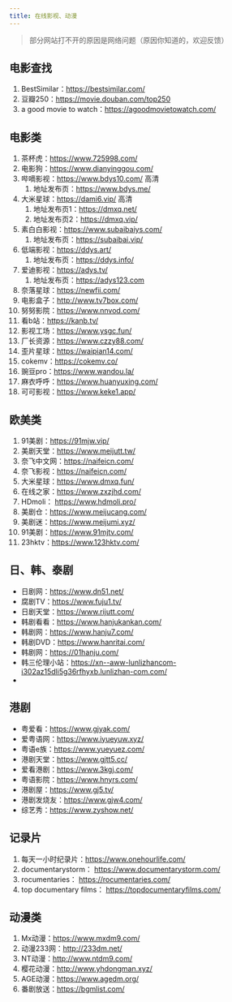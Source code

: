 ```yaml
---
title: 在线影视、动漫
---
```

> 部分网站打不开的原因是网络问题（原因你知道的，欢迎反馈）

## 电影查找
1. BestSimilar：https://bestsimilar.com/
2. 豆瓣250：https://movie.douban.com/top250
3. a good movie to watch：https://agoodmovietowatch.com/

## 电影类

1. 茶杯虎：https://www.725998.com/
2. 电影狗：https://www.dianyinggou.com/
3. 哔嘀影视：https://www.bdys10.com/ 高清
   1. 地址发布页：https://www.bdys.me/
4. 大米星球：https://dami6.vip/ 高清
   1. 地址发布页1：https://dmxq.net/
   2. 地址发布页2：https://dmxq.vip/
5. 素白白影视：https://www.subaibaiys.com/
   1. 地址发布页：https://subaibai.vip/
7. 低端影视：https://ddys.art/
   1. 地址发布页：https://ddys.info/
8. 爱迪影视：https://adys.tv/
   1. 地址发布页：https://adys123.com
9. 奈落星球：https://newfii.com/
10. 电影盒子：http://www.tv7box.com/
11. 努努影院：https://www.nnvod.com/
12. 看b站：https://kanb.tv/
13. 影视工场：https://www.ysgc.fun/
14. 厂长资源：https://www.czzy88.com/
15. 歪片星球：https://waipian14.com/
16. cokemv：https://cokemv.co/
17. 豌豆pro：https://www.wandou.la/
18. 麻衣呼呼：https://www.huanyuxing.com/
19. 可可影视：https://www.keke1.app/


## 欧美类
1. 91美剧：https://91mjw.vip/
2. 美剧天堂：https://www.meijutt.tw/
3. 奈飞中文网：https://naifeicn.com/
4. 奈飞影视：https://naifeicn.com/
5. 大米星球：https://www.dmxq.fun/
6. 在线之家：https://www.zxzjhd.com/
7. HDmoli： https://www.hdmoli.pro/
8. 美剧仓：https://www.meijucang.com/
9. 美剧迷：https://www.meijumi.xyz/
10. 91美剧：https://www.91mjtv.com/
11. 23hktv：https://www.123hktv.com/

## 日、韩、泰剧
- 日剧网：https://www.dn51.net/
- 腐剧TV：https://www.fuju1.tv/
- 日剧天堂：https://www.rijutt.com/
- 韩剧看看：https://www.hanjukankan.com/
- 韩剧网：https://www.hanju7.com/
- 韩剧DVD：https://www.hanritai.com/
- 韩剧网：https://01hanju.com/
- 韩三伦理小站：https://xn--aww-lunlizhancom-i302az15dli5g36rfhyxb.lunlizhan-com.com/
- 
## 港剧
- 粤爱看：https://www.gjyak.com/
- 爱粤语网：https://www.iyueyuw.xyz/
- 粤语e族：https://www.yueyuez.com/
- 港剧天堂：https://www.gjtt5.cc/
- 爱看港剧：https://www.3kgj.com/
- 粤语影院：https://www.hnyrs.com/
- 港剧屋：https://www.gj5.tv/
- 港剧发烧友：https://www.gjw4.com/
- 综艺秀：https://www.zyshow.net/

## 记录片
1. 每天一小时纪录片：https://www.onehourlife.com/
2. documentarystorm： https://www.documentarystorm.com/
3. rocumentaries： https://rocumentaries.com/
4. top documentary films： https://topdocumentaryfilms.com/


## 动漫类
1.  Mx动漫：https://www.mxdm9.com/
2.  动漫233网：http://233dm.net/
3.  NT动漫：http://www.ntdm9.com/
4.  樱花动漫：http://www.yhdongman.xyz/
5.  AGE动漫：https://www.agedm.org/  
6.  番剧放送：https://bgmlist.com/
